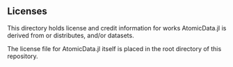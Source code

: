 ## Licenses

This directory holds license and credit information for works AtomicData.jl is derived from or distributes, and/or datasets.

The license file for AtomicData.jl itself is placed in the root directory of this repository.
